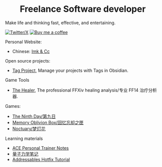 <h1 align="center">Freelance Software developer</h1>

<!--
**Odaimoko/odaimoko** is a ✨ _special_ ✨ repository because its `README.md` (this file) appears on your GitHub profile.

Here are some ideas to get you started:

- 🔭 I’m currently working on ...
- 🌱 I’m currently learning ...
- 👯 I’m looking to collaborate on ...
- 🤔 I’m looking for help with ...
- 💬 Ask me about ...
- 📫 How to reach me: ...
- 😄 Pronouns: ...
- ⚡ Fun fact: ...
-->

Make life and thinking fast, effective, and entertaining.


[![Twitter/X](https://img.shields.io/badge/TianFF14-white?logo=twitter)](https://twitter.com/TianFF14)
[![Buy me a coffee](https://img.shields.io/badge/-buy_me_a%C2%A0coffee-white?logo=kofi)](https://ko-fi.com/odaimoko)

Personal Website:
- Chinese: [Imk & Cc](https://imoko.cc)

Open source projects:
- [Tag Project](https://github.com/Odaimoko/tag-project), Manage your projects with Tags in Obsidian.

Game Tools
- [The Healer](https://imoko.cc/healer), The professional FFXiv healing analysis/专业 FF14 治疗分析器.

Games:
- [The Ninth Day/第九日](https://store.steampowered.com/app/491420/the_9th_day/)
- [Memory Oblivion Box/回忆忘却之匣]( https://store.steampowered.com/app/473460/Memory_Oblivion_Box)
- [Noctuary/梦灯花](https://store.steampowered.com/app/2143680/Noctuary/)

Learning materials
- [ACE Personal Trainer Notes](https://github.com/Odaimoko/ACE-CPT-Notes)
- [量子力学笔记](https://imoko.cc/blog/imk/量子计算/Quantum-Computing)
- [Addressables Hotfix Tutorial](https://github.com/Odaimoko/Addressables-Hotfix-Tutorial)
